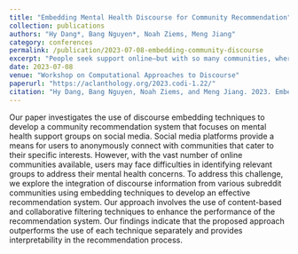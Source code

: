 ```yaml
---
title: "Embedding Mental Health Discourse for Community Recommendation"
collection: publications
authors: "Hy Dang*, Bang Nguyen*, Noah Ziems, Meng Jiang"
category: conferences
permalink: /publication/2023-07-08-embedding-community-discourse
excerpt: "People seek support online—but with so many communities, where do they go? We model both how people communicate within a community (via discourse embeddings) and what communities similar users prefer (via collaborative filtering). Our system combines both to recommend the right mental health space for each user."
date: 2023-07-08
venue: "Workshop on Computational Approaches to Discourse"
paperurl: "https://aclanthology.org/2023.codi-1.22/"
citation: "Hy Dang, Bang Nguyen, Noah Ziems, and Meng Jiang. 2023. Embedding Mental Health Discourse for Community Recommendation. In Proceedings of the 4th Workshop on Computational Approaches to Discourse (CODI 2023), pages 163–172, Toronto, Canada. Association for Computational Linguistics."
---
```


Our paper investigates the use of discourse embedding techniques to develop a community recommendation system that focuses on mental health support groups on social media. Social media platforms provide a means for users to anonymously connect with communities that cater to their specific interests. However, with the vast number of online communities available, users may face difficulties in identifying relevant groups to address their mental health concerns. To address this challenge, we explore the integration of discourse information from various subreddit communities using embedding techniques to develop an effective recommendation system. Our approach involves the use of content-based and collaborative filtering techniques to enhance the performance of the recommendation system. Our findings indicate that the proposed approach outperforms the use of each technique separately and provides interpretability in the recommendation process.
